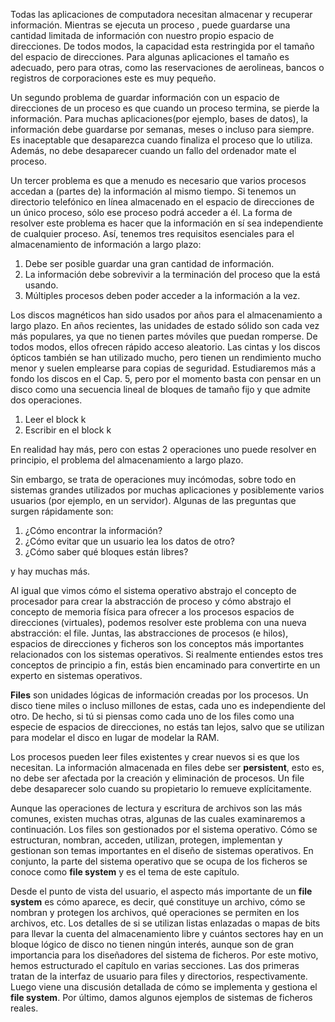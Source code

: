 Todas las aplicaciones de computadora necesitan almacenar y recuperar información. Mientras se ejecuta un proceso , puede guardarse una cantidad limitada de información con nuestro propio espacio de direcciones. De todos modos, la capacidad esta restringida por el tamaño del espacio de direcciones. Para algunas aplicaciones el tamaño es adecuado, pero para otras, como las reservaciones de aerolineas, bancos o registros de corporaciones este es muy pequeño. 

Un segundo problema de guardar información con un espacio de direcciones de un proceso es que cuando un proceso termina, se pierde la información. Para muchas aplicaciones(por ejemplo, bases de datos), la información debe guardarse por semanas, meses o incluso para siempre. Es inaceptable que desaparezca cuando finaliza el proceso que lo utiliza. Además, no debe desaparecer cuando un fallo del ordenador mate el proceso.

Un tercer problema es que a menudo es necesario que varios procesos accedan a (partes de) la información al mismo tiempo. Si tenemos un directorio telefónico en línea almacenado en el espacio de direcciones de un único proceso, sólo ese proceso podrá acceder a él. La forma de resolver este problema es hacer que la información en sí sea independiente de cualquier proceso. Así, tenemos tres requisitos esenciales para el almacenamiento de información a largo plazo:

1. Debe ser posible guardar una gran cantidad de información.
2. La información debe sobrevivir a la terminación del proceso que la está usando.
3. Múltiples procesos deben poder acceder a la información a la vez.

Los discos magnéticos han sido usados por años para el almacenamiento a largo plazo. En años recientes, las unidades de estado sólido son cada vez más populares,  ya que no tienen partes móviles que puedan romperse. De todos modos, ellos ofrecen rápido acceso aleatorio. Las cintas y los discos ópticos también se han utilizado mucho, pero tienen un rendimiento mucho menor y suelen emplearse para copias de seguridad. Estudiaremos más a fondo los discos en el Cap. 5, pero por el momento basta con pensar en un disco como una secuencia lineal de bloques de tamaño fijo y que admite dos operaciones.

1. Leer el block k
2. Escribir en el block k

En realidad hay más, pero con estas 2 operaciones uno puede resolver en principio, el problema del almacenamiento a largo plazo.

Sin embargo, se trata de operaciones muy incómodas, sobre todo en sistemas grandes utilizados por muchas aplicaciones y posiblemente varios usuarios (por ejemplo, en un servidor).  Algunas de las preguntas que surgen rápidamente son: 

1. ¿Cómo encontrar la información? 
2. ¿Cómo evitar que un usuario lea los datos de otro? 
3. ¿Cómo saber qué bloques están libres?

y hay muchas más.

Al igual que vimos cómo el sistema operativo abstrajo el concepto de procesador para crear la abstracción de proceso y cómo abstrajo el concepto de memoria física para ofrecer a los procesos espacios de direcciones (virtuales), podemos resolver este problema con una nueva abstracción: el file. Juntas, las abstracciones de procesos (e hilos), espacios de direcciones y ficheros son los conceptos más importantes relacionados con los sistemas operativos. Si realmente entiendes estos tres conceptos de principio a fin, estás bien encaminado para convertirte en un experto en sistemas operativos.

**Files** son unidades lógicas de información creadas por los procesos. Un disco tiene miles o incluso millones de estas, cada uno es independiente del otro. De hecho, si tú si piensas como cada uno de los files como una especie de espacios de direcciones, no estás tan lejos, salvo que se utilizan para modelar el disco en lugar de modelar la RAM. 

Los procesos pueden leer files existentes y crear nuevos si es que los necesitan. La información almacenada en files debe ser **persistent**, esto es, no debe ser afectada por la creación y eliminación de procesos. Un file debe desaparecer solo cuando su propietario lo remueve explícitamente. 

Aunque las operaciones de lectura y escritura de archivos son las más comunes, existen muchas otras, algunas de las cuales examinaremos a continuación. Los files son gestionados por el sistema operativo. Cómo se estructuran, nombran, acceden, utilizan, protegen, implementan y gestionan son temas importantes en el diseño de sistemas operativos. En conjunto, la parte del sistema operativo que se ocupa de los ficheros se conoce como **file system** y es el tema de este capítulo.

Desde el punto de vista del usuario, el aspecto más importante de un **file system** es cómo aparece, es decir, qué constituye un archivo, cómo se nombran y protegen los archivos, qué operaciones se permiten en los archivos, etc. Los detalles de si se utilizan listas enlazadas o mapas de bits para llevar la cuenta del almacenamiento libre y cuántos sectores hay en un bloque lógico de disco no tienen ningún interés, aunque son de gran importancia para los diseñadores del sistema de ficheros. Por este motivo, hemos estructurado el capítulo en varias secciones. Las dos primeras tratan de la interfaz de usuario para files y directorios, respectivamente. Luego viene una discusión detallada de cómo se implementa y gestiona el **file system**. Por último, damos algunos ejemplos de sistemas de ficheros reales.
